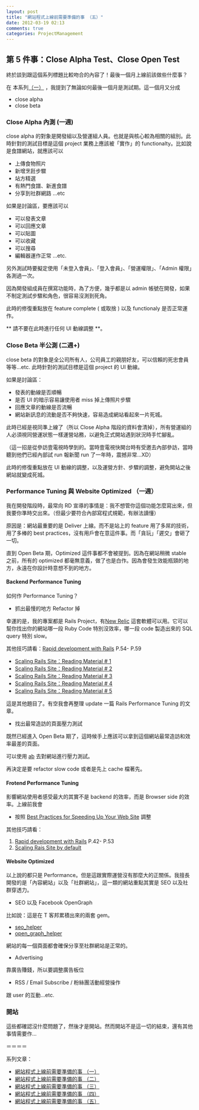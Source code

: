 ```yaml
---
layout: post
title: "網站程式上線前需要準備的事 （五）"
date: 2012-03-19 02:13
comments: true
categories: ProjectManagement
---
```


## 第 5 件事：Close Alpha Test、Close Open Test

終於談到跟這個系列標題比較吻合的內容了！最後一個月上線前該做些什麼事？

在 本系列[（一）](http://blog.xdite.net/posts/2012/03/17/website-online-todo-1/) ，我提到了無論如何最後一個月是測試期。這一個月又分成

* close alpha
* close beta

### Close Alpha 內測 (一週)

close alpha 的對象是開發組以及營運組人員。也就是與核心較為相關的組別。此時針對的測試目標是這個 project 業務上應該被「實作」的 functionalty。比如說是食譜網站，就應該可以

* 上傳食物照片
* 新增烹飪步驟
* 站方精選
* 有熱門食譜、新進食譜
* 分享到社群網路 ...etc

如果是討論區，要應該可以

* 可以發表文章
* 可以回應文章
* 可以貼圖
* 可以收藏
* 可以搜尋
* 編輯器運作正常 ...etc.

另外測試時要擬定使用「未登入會員」、「登入會員」、「營運權限」、「Admin 權限」各測過一次。

因為開發組成員在撰寫功能時，為了方便，幾乎都是以 admin 帳號在開發，如果不制定測試步驟和角色，很容易沒測到死角。

此時的修復重點放在 feature complete ( 或取捨 ) 以及 functionaly 是否正常運作。

** 請不要在此時進行任何 UI 動線調整 **。 

### Close Beta 半公測 (二週+)

close beta 的對象是全公司所有人，公司員工的親朋好友，可以信賴的死忠會員等等...etc. 此時針對的測試目標是這個 project 的 UI 動線。

如果是討論區：

* 發表的動線是否順暢 
* 是否 UI 的暗示容易讓使用者 miss 掉上傳照片步驟
* 回應文章的動線是否流暢
* 網站新訊息的流動是否不夠快速，容易造成網站看起來一片死城。

此時已經是視同準上線了（所以 Close Alpha 階段的資料會清掉），所有營運組的人必須視同營運狀態一樣運營站務，以避免正式開站遇到狀況時手忙腳亂。

（這一招是從參訪壹電視時學到的。當時壹電視快開台時有受邀去內部參訪，當時聽到他們已經內部試 run 報新聞 run 了一年時，震撼非常...XD）

此時的修復重點放在 UI 動線的調整，以及運營方針、步驟的調整，避免開站之後網站就變成死城。

### Performance Tuning 與 Website Optimized （一週）

我在開發階段時，最常向 RD 宣導的事情是：我不想管你這個功能怎麼寫出來，但我要你準時交出來。（但最少要符合內部寫程式規範，有辦法讀懂）

原因是：網站最重要的是 Deliver 上線。而不是站上的 feature 用了多屌的技術，用了多棒的 best practices，沒有用戶會在意這件事。而「貪玩」「遲交」會砸了一切。

直到 Open Beta 期，Optimized 這件事都不會被提到。因為在網站稍微 stable 之前，所有的 optimized 都毫無意義，做了也是白作。因為會發生效能瓶頸的地方，永遠在你設計時意想不到的地方。

#### Backend Performance Tuning 

如何作 Performance Tuning？

* 抓出最慢的地方 Refactor 掉

幸運的是，我的專案都是 Rails Project，有[New Relic](http://newrelic.com/) 這套軟體可以用。它可以幫你找出你的網站哪一段 Ruby Code 特別沒效率，哪一段 code 製造出來的 SQL query 特別 slow。

其他技巧請看：[Rapid development with Rails](http://www.slideshare.net/xuitejoke/rapid-development-with-rails-7394238) P.54- P.59

* [Scaling Rails Site：Reading Material # 1](http://wp.xdite.net/?p=1597)
* [Scaling Rails Site：Reading Material # 2](http://wp.xdite.net/?p=1617)
* [Scaling Rails Site：Reading Material # 3](http://wp.xdite.net/?p=1664)
* [Scaling Rails Site：Reading Material # 4](http://wp.xdite.net/?p=1682)
* [Scaling Rails Site：Reading Material # 5](http://wp.xdite.net/?p=1704)

這是其他題目了。有空我會再整理 update 一篇 Rails Performance Tuning 的文章。

* 找出最常造訪的頁面壓力測試

既然已經進入 Open Beta 期了，這時候手上應該可以拿到這個網站最常造訪和效率最差的頁面。

可以使用 [ab](http://httpd.apache.org/docs/2.0/programs/ab.html) 去對網站進行壓力測試。

再決定是要 refactor slow code 或者是先上 cache 檔著先。


#### Frotend Performance Tuning

影響網站使用者感受最大的其實不是 backend 的效率，而是 Browser side 的效率。上線前我會

* 按照 [Best Practices for Speeding Up Your Web Site](http://developer.yahoo.com/performance/rules.html) 調整

其他技巧請看：

1. [Rapid development with Rails](http://www.slideshare.net/xuitejoke/rapid-development-with-rails-7394238) P.42- P.53
2. [Scaling Rais Site by default](http://www.slideshare.net/xuitejoke/scaling-rails-sites-by-default)

#### Website Optimized

以上說的都只是 Performance。但是這跟實際運營沒有那麼大的正關係。我擅長開發的是「內容網站」以及「社群網站」，這一類的網站重點其實是 SEO 以及社群穿透力。

* SEO 以及 Facebook OpenGraph

比如說：這是在 T 客邦累積出來的兩套 gem。

* [seo_helper](https://github.com/techbang/seo_helper)
* [open_graph_helper](https://github.com/techbang/open_graph_helper)

網站的每一個頁面都會確保分享至社群網站是正常的。

* Advertising

靠廣告賺錢，所以要調整廣告板位

* RSS / Email Subscribe / 粉絲團活動經營操作

跟 user 的互動...etc.

### 開站

這些都確認沒什麼問題了，然後才是開站。然而開站不是這一切的結束，還有其他事情需要作...

＝＝＝＝

系列文章：

* [網站程式上線前需要準備的事 （一）](/posts/2012/03/17/website-online-todo-1/)
* [網站程式上線前需要準備的事 （二）](/posts/2012/03/18/website-online-todo-2/)
* [網站程式上線前需要準備的事 （三）](/posts/2012/03/18/website-online-todo-3/)
* [網站程式上線前需要準備的事 （四）](/posts/2012/03/18/website-online-todo-4/)
* [網站程式上線前需要準備的事 （五）](/posts/2012/03/19/website-online-todo-5/)



